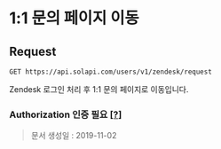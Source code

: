 # 1:1 문의 페이지 이동

## Request

```text
GET https://api.solapi.com/users/v1/zendesk/request
```

Zendesk 로그인 처리 후 1:1 문의 페이지로 이동입니다.

### Authorization 인증 필요 [\[?\]](https://docs.solapi.com/authentication/authentication)

> 문서 생성일 : 2019-11-02

